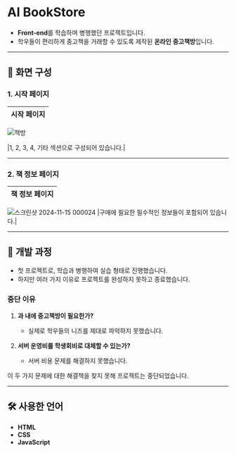 # **AI BookStore**

- **Front-end**를 학습하며 병행했던 프로젝트입니다.  
- 학우들이 편리하게 중고책을 거래할 수 있도록 제작된 **온라인 중고책방**입니다.

---

## 📖 **화면 구성**

### 1. **시작 페이지**

| 시작 페이지 |
|:---:|
![책방](https://github.com/user-attachments/assets/cefbd3a0-9dce-4add-a776-5c5fcafb6b8c)   


|1, 2, 3, 4, 기타 섹션으로 구성되어 있습니다.|

---

### 2. **책 정보 페이지**

| 책 정보 페이지 |
|:---:|
![스크린샷 2024-11-15 000024](https://github.com/user-attachments/assets/604215b2-381d-4fd7-a8a6-15c18e8fb65c)
|구매에 필요한 필수적인 정보들이 포함되어 있습니다.|

---

## 🤔 **개발 과정**

- 첫 프로젝트로, 학습과 병행하여 실습 형태로 진행했습니다.  
- 하지만 여러 가지 이유로 프로젝트를 완성하지 못하고 종료했습니다.

### **중단 이유**
1. **과 내에 중고책방이 필요한가?**  
   - 실제로 학우들의 니즈를 제대로 파악하지 못했습니다.
   
2. **서버 운영비를 학생회비로 대체할 수 있는가?**  
   - 서버 비용 문제를 해결하지 못했습니다.

이 두 가지 문제에 대한 해결책을 찾지 못해 프로젝트는 중단되었습니다.

---

## 🛠 **사용한 언어**

- **HTML**  
- **CSS**  
- **JavaScript**
